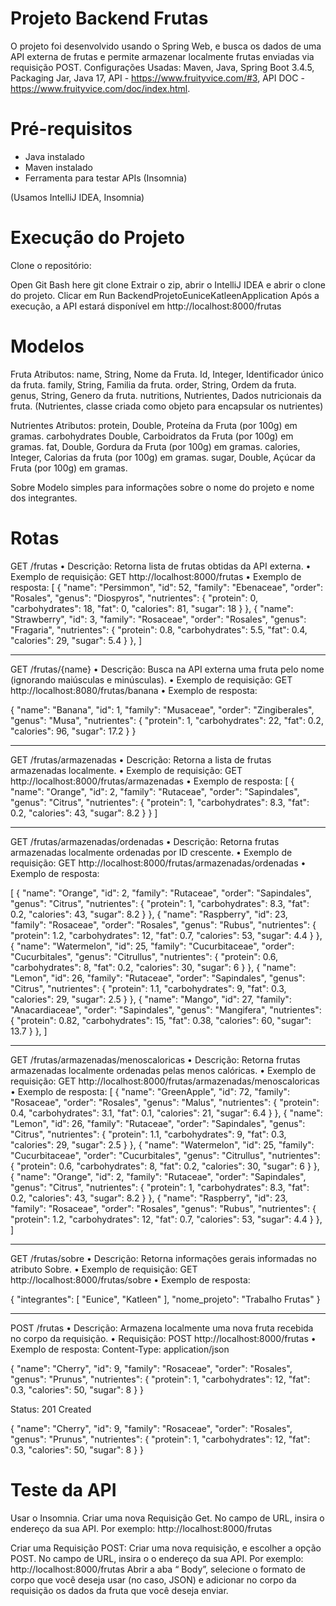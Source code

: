 # Projeto Backend Frutas #

O projeto foi desenvolvido usando o Spring Web, e busca os dados de uma API externa de frutas e permite armazenar localmente frutas enviadas via requisição POST.
Configurações Usadas: Maven, Java, Spring Boot 3.4.5, Packaging Jar, Java 17, API - https://www.fruityvice.com/#3, API DOC - https://www.fruityvice.com/doc/index.html.

# Pré-requisitos
- Java  instalado
- Maven instalado
- Ferramenta para testar APIs (Insomnia)

(Usamos IntelliJ IDEA, Insomnia)

# Execução do Projeto
Clone o repositório:

Open Git Bash here
git clone <url-do-repositorio>
Extrair o zip, abrir o IntelliJ IDEA e abrir o clone do projeto.
Clicar em Run BackendProjetoEuniceKatleenApplication
Após a execução, a API estará disponível em http://localhost:8000/frutas

# Modelos
Fruta
Atributos:
name, String, Nome da Fruta.
Id, Integer, Identificador único da fruta.
family, String, Familia da fruta.
order, String, Ordem da fruta.
genus, String, Genero da fruta.
nutritions, Nutrientes, Dados nutricionais da fruta. (Nutrientes, classe criada como objeto para encapsular os nutrientes)

Nutrientes
Atributos:
protein, Double, Proteína da Fruta (por 100g) em gramas.
carbohydrates Double, Carboidratos da Fruta (por 100g) em gramas.
fat, Double, Gordura da Fruta (por 100g) em gramas.
calories, Integer, Calorias da fruta (por 100g) em gramas.
sugar, Double, Açúcar da Fruta (por 100g) em gramas.

Sobre
Modelo simples para informações sobre o nome do projeto e nome  dos integrantes.


# Rotas
GET /frutas
•	Descrição: Retorna lista de frutas obtidas da API externa.
•	Exemplo de requisição:
GET http://localhost:8000/frutas
•	Exemplo de resposta:
[
	{
		"name": "Persimmon",
		"id": 52,
		"family": "Ebenaceae",
		"order": "Rosales",
		"genus": "Diospyros",
		"nutrientes": {
			"protein": 0,
			"carbohydrates": 18,
			"fat": 0,
			"calories": 81,
			"sugar": 18
		}
	},
	{
		"name": "Strawberry",
		"id": 3,
		"family": "Rosaceae",
		"order": "Rosales",
		"genus": "Fragaria",
		"nutrientes": {
			"protein": 0.8,
			"carbohydrates": 5.5,
			"fat": 0.4,
			"calories": 29,
			"sugar": 5.4
		}
	},
]

________________________________________
GET /frutas/{name}
•	Descrição: Busca na API externa uma fruta pelo nome (ignorando maiúsculas e minúsculas).
•	Exemplo de requisição:
GET http://localhost:8080/frutas/banana
•	Exemplo de resposta:

{
	"name": "Banana",
	"id": 1,
	"family": "Musaceae",
	"order": "Zingiberales",
	"genus": "Musa",
	"nutrientes": {
		"protein": 1,
		"carbohydrates": 22,
		"fat": 0.2,
		"calories": 96,
		"sugar": 17.2
	}
}
________________________________________

GET /frutas/armazenadas
•	Descrição: Retorna a lista de frutas armazenadas localmente.
•	Exemplo de requisição:
GET http://localhost:8000/frutas/armazenadas
•	Exemplo de resposta:
[
	{
		"name": "Orange",
		"id": 2,
		"family": "Rutaceae",
		"order": "Sapindales",
		"genus": "Citrus",
		"nutrientes": {
			"protein": 1,
			"carbohydrates": 8.3,
			"fat": 0.2,
			"calories": 43,
			"sugar": 8.2
		}
	}
]

________________________________________
GET /frutas/armazenadas/ordenadas
•	Descrição: Retorna frutas armazenadas localmente ordenadas por ID crescente.
•	Exemplo de requisição:
GET http://localhost:8000/frutas/armazenadas/ordenadas
•	Exemplo de resposta:

[
	{
		"name": "Orange",
		"id": 2,
		"family": "Rutaceae",
		"order": "Sapindales",
		"genus": "Citrus",
		"nutrientes": {
			"protein": 1,
			"carbohydrates": 8.3,
			"fat": 0.2,
			"calories": 43,
			"sugar": 8.2
		}
	},
	{
		"name": "Raspberry",
		"id": 23,
		"family": "Rosaceae",
		"order": "Rosales",
		"genus": "Rubus",
		"nutrientes": {
			"protein": 1.2,
			"carbohydrates": 12,
			"fat": 0.7,
			"calories": 53,
			"sugar": 4.4
		}
	},
	{
		"name": "Watermelon",
		"id": 25,
		"family": "Cucurbitaceae",
		"order": "Cucurbitales",
		"genus": "Citrullus",
		"nutrientes": {
			"protein": 0.6,
			"carbohydrates": 8,
			"fat": 0.2,
			"calories": 30,
			"sugar": 6
		}
	},
	{
		"name": "Lemon",
		"id": 26,
		"family": "Rutaceae",
		"order": "Sapindales",
		"genus": "Citrus",
		"nutrientes": {
			"protein": 1.1,
			"carbohydrates": 9,
			"fat": 0.3,
			"calories": 29,
			"sugar": 2.5
		}
	},
	{
		"name": "Mango",
		"id": 27,
		"family": "Anacardiaceae",
		"order": "Sapindales",
		"genus": "Mangifera",
		"nutrientes": {
			"protein": 0.82,
			"carbohydrates": 15,
			"fat": 0.38,
			"calories": 60,
			"sugar": 13.7
		}
	},
]
________________________________________
GET /frutas/armazenadas/menoscaloricas
•	Descrição: Retorna frutas armazenadas localmente ordenadas pelas menos calóricas.
•	Exemplo de requisição:
GET http://localhost:8000/frutas/armazenadas/menoscaloricas
•	Exemplo de resposta:
[
	{
		"name": "GreenApple",
		"id": 72,
		"family": "Rosaceae",
		"order": "Rosales",
		"genus": "Malus",
		"nutrientes": {
			"protein": 0.4,
			"carbohydrates": 3.1,
			"fat": 0.1,
			"calories": 21,
			"sugar": 6.4
		}
	},
	{
		"name": "Lemon",
		"id": 26,
		"family": "Rutaceae",
		"order": "Sapindales",
		"genus": "Citrus",
		"nutrientes": {
			"protein": 1.1,
			"carbohydrates": 9,
			"fat": 0.3,
			"calories": 29,
			"sugar": 2.5
		}
	},
	{
		"name": "Watermelon",
		"id": 25,
		"family": "Cucurbitaceae",
		"order": "Cucurbitales",
		"genus": "Citrullus",
		"nutrientes": {
			"protein": 0.6,
			"carbohydrates": 8,
			"fat": 0.2,
			"calories": 30,
			"sugar": 6
		}
	},
	{
		"name": "Orange",
		"id": 2,
		"family": "Rutaceae",
		"order": "Sapindales",
		"genus": "Citrus",
		"nutrientes": {
			"protein": 1,
			"carbohydrates": 8.3,
			"fat": 0.2,
			"calories": 43,
			"sugar": 8.2
		}
	},
	{
		"name": "Raspberry",
		"id": 23,
		"family": "Rosaceae",
		"order": "Rosales",
		"genus": "Rubus",
		"nutrientes": {
			"protein": 1.2,
			"carbohydrates": 12,
			"fat": 0.7,
			"calories": 53,
			"sugar": 4.4
		}
	},
]
________________________________________
GET /frutas/sobre
•	Descrição: Retorna informações gerais informadas no atributo Sobre.
•	Exemplo de requisição:
GET http://localhost:8000/frutas/sobre
•	Exemplo de resposta:

{
	"integrantes": [
		"Eunice",
		"Katleen"
	],
	"nome_projeto": "Trabalho Frutas"
}
________________________________________
POST /frutas
•	Descrição: Armazena localmente uma nova fruta recebida no corpo da requisição.
•	Requisição:
POST http://localhost:8000/frutas
•	Exemplo de resposta:
Content-Type: application/json

  {
    "name": "Cherry",
    "id": 9,
    "family": "Rosaceae",
    "order": "Rosales",
    "genus": "Prunus",
    "nutrientes": {
      "protein": 1,
      "carbohydrates": 12,
      "fat": 0.3,
      "calories": 50,
      "sugar": 8
    }
	}

 Status: 201 Created

  {
    "name": "Cherry",
    "id": 9,
    "family": "Rosaceae",
    "order": "Rosales",
    "genus": "Prunus",
    "nutrientes": {
      "protein": 1,
      "carbohydrates": 12,
      "fat": 0.3,
      "calories": 50,
      "sugar": 8
    }
	}
 

# Teste da API
Usar o Insomnia.
Criar uma nova Requisição Get.
No campo de URL, insira o endereço da sua API.
Por exemplo: http://localhost:8000/frutas

Criar uma Requisição POST:
Criar uma nova requisição, e escolher a opção POST.
No campo de URL, insira o o endereço da sua API. 
Por exemplo: http://localhost:8000/frutas
Abrir a aba “ Body”, selecione o formato de corpo que você deseja usar (no caso, JSON) e adicionar no corpo da requisição os dados da fruta que você deseja enviar.
